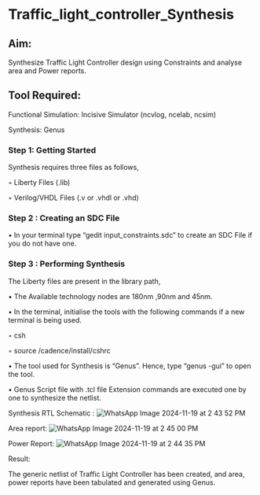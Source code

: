 # Traffic_light_controller_Synthesis

## Aim:

Synthesize Traffic Light Controller design using Constraints and analyse area and Power reports.

## Tool Required:

Functional Simulation: Incisive Simulator (ncvlog, ncelab, ncsim)

Synthesis: Genus

### Step 1: Getting Started

Synthesis requires three files as follows,

◦ Liberty Files (.lib)

◦ Verilog/VHDL Files (.v or .vhdl or .vhd)

### Step 2 : Creating an SDC File

•	In your terminal type “gedit input_constraints.sdc” to create an SDC File if you do not have one.

### Step 3 : Performing Synthesis

The Liberty files are present in the library path,

• The Available technology nodes are 180nm ,90nm and 45nm.

• In the terminal, initialise the tools with the following commands if a new terminal is being used.

◦ csh

◦ source /cadence/install/cshrc

• The tool used for Synthesis is “Genus”. Hence, type “genus -gui” to open the tool.

• Genus Script file with .tcl file Extension commands are executed one by one to synthesize the netlist.

Synthesis RTL Schematic :
![WhatsApp Image 2024-11-19 at 2 43 52 PM](https://github.com/user-attachments/assets/6e24f740-7c2b-4074-9dcd-eb7201e3c924)


Area report:
![WhatsApp Image 2024-11-19 at 2 45 00 PM](https://github.com/user-attachments/assets/ca75a2aa-ed9e-4812-9a4f-8f90f8c226b9)

Power Report:
![WhatsApp Image 2024-11-19 at 2 44 35 PM](https://github.com/user-attachments/assets/880ea74a-4b3f-4daa-9661-54c6e7143ad6)

Result:

The generic netlist of Traffic Light Controller has been created, and area, power reports have been tabulated and generated using Genus.
